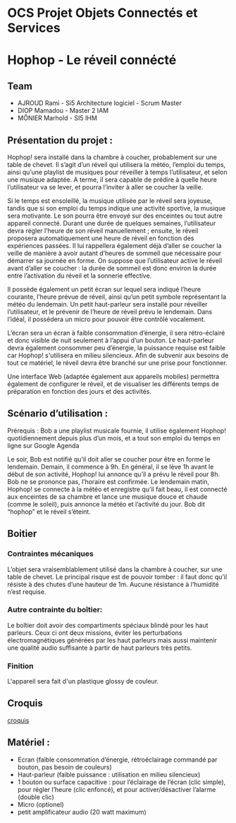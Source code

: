 # OCS Projet Objets Connectés et Services
# Hophop - Le réveil connécté

## Team
* AJROUD Rami - Si5 Architecture logiciel - Scrum Master
* DIOP Mamadou - Master 2 IAM
* MÔNIER Marhold - SI5 IHM

## Présentation du projet : 

Hophop! sera installé dans la chambre à coucher, probablement sur une table de chevet. Il s’agit d’un réveil qui utilisera la météo, l’emploi du temps, ainsi qu’une playlist de musiques pour réveiller à temps l’utilisateur, et selon une musique adaptée. A terme, il sera capable de prédire à quelle heure l’utilisateur va se lever, et pourra l’inviter à aller se coucher la veille.

Si le temps est ensoleillé, la musique utilisée par le réveil sera joyeuse, tandis que si son emploi du temps indique une activité sportive, la musique sera motivante. Le son pourra être envoyé sur des enceintes ou tout autre appareil connecté. Durant une durée de quelques semaines, l’utilisateur devra régler l’heure de son réveil manuellement ; ensuite, le réveil proposera automatiquement une heure de réveil en fonction des expériences passées. Il lui rappellera également déjà d’aller se coucher la veille de manière à avoir autant d’heures de sommeil que nécessaire pour démarrer sa journée en forme. On suppose que l’utilisateur active le réveil avant d’aller se coucher : la durée de sommeil est donc environ la durée entre l’activation du réveil et la sonnerie effective.


Il possède également un petit écran sur lequel sera indiqué l’heure courante, l’heure prévue de réveil, ainsi qu’un petit symbole représentant la météo du lendemain. Un petit haut-parleur sera installé pour réveiller l’utilisateur, et le prévenir de l’heure de réveil prévu le lendemain. Dans l’idéal, il possédera un micro pour pouvoir être contrôlé vocalement.

L’écran sera un écran à faible consommation d’énergie, il sera rétro-éclairé et donc visible de nuit seulement à l’appui d’un bouton. Le haut-parleur devra également consommer peu d’énergie, la puissance requise est faible car Hophop! s'utilisera en milieu silencieux. Afin de subvenir aux besoins de tout ce matériel, le réveil devra être branché sur une prise pour fonctionner.

Une interface Web (adaptée également aux appareils mobiles) permettra également de configurer le réveil, et de visualiser les différents temps de préparation en fonction des jours et des activités.


## Scénario d’utilisation :

Prérequis : Bob a une playlist musicale fournie, il utilise également Hophop! quotidiennement depuis plus d’un mois, et a tout son emploi du temps en ligne sur Google Agenda 

Le soir, Bob est notifié qu’il doit aller se coucher pour être en forme le lendemain. Demain, il commence à 9h. En général, il se lève 1h avant le début de son activité, Hophop! lui annonce qu’il a prévu le réveil pour 8h. Bob ne se prononce pas, l’horaire est confirmée. Le lendemain matin, Hophop! se connecte à la météo et enregistre qu’il fait beau, il est connecté aux enceintes de sa chambre et lance une musique douce et chaude (comme le soleil), puis annonce la météo et l’activité du jour. Bob dit “hophop” et le réveil s’éteint.


## Boitier

### Contraintes mécaniques

L’objet sera vraisemblablement utilisé dans la chambre à coucher, sur une table de chevet. Le principal risque est de pouvoir tomber : il faut donc qu’il résiste à des chutes d’une hauteur de 1m. Aucune résistance à l’humidité n’est requise.

### Autre contrainte du boîtier:

Le boîtier doit avoir des compartiments spéciaux blindé pour les haut parleurs. Ceux ci ont deux missions, éviter les perturbations électromagnétiques générées par les haut parleurs mais aussi maintenir une qualité audio suffisante à partir de haut parleurs très petits.

### Finition

L'appareil sera fait d'un plastique glossy de couleur.

## Croquis

[croquis](https://github.com/Monierv/OCS/blob/master/Documentation/resources/croquis.png)

## Matériel : 
* Ecran (faible consommation d’énergie, rétroéclairage commandé par bouton, pas besoin de couleurs)
* Haut-parleur (faible puissance : utilisation en milieu silencieux)
* 1 bouton ou surface capacitive : pour l’éclairage de l’écran (clic simple), pour régler l’heure (clic enfoncé), et pour activer/désactiver l’alarme (double clic)
* Micro (optionel)
* petit amplificateur audio (20 watt maximum)


